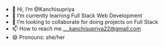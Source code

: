 - 👋 Hi, I’m @Kanchisupriya
- 🌱 I’m currently learning Full Stack Web Development
- 💞️ I’m looking to collaborate for doing projects on Full Stack
- 📫 How to reach me ....kanchisupriya22@gmail.com
- 😄 Pronouns: she/her

<!---
Kanchisupriya/Kanchisupriya is a ✨ special ✨ repository because its `README.md` (this file) appears on your GitHub profile.
You can click the Preview link to take a look at your changes.
--->
